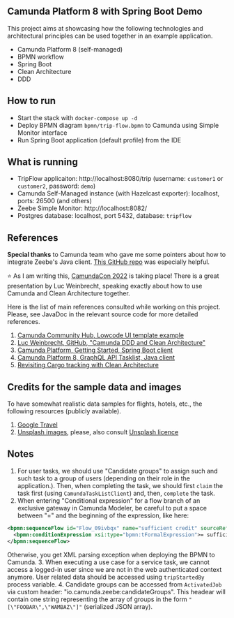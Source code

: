 Camunda Platform 8 with Spring Boot Demo
---

This project aims at showcasing how the following technologies and architectural principles can be used together in
an example application.

- Camunda Platform 8 (self-managed)
- BPMN workflow
- Spring Boot
- Clean Architecture
- DDD

## How to run

- Start the stack with `docker-compose up -d`
- Deploy BPMN diagram `bpmn/trip-flow.bpmn` to Camunda using Simple Monitor interface
- Run Spring Boot application (default profile) from the IDE

## What is running

- TripFlow applicaiton: http://localhost:8080/trip (username: `customer1` or `customer2`, password: `demo`)
- Camunda Self-Managed instance (with Hazelcast exporter): localhost, ports: 26500 (and others)
- Zeebe Simple Monitor: http://localhost:8082/
- Postgres database: localhost, port 5432, database: `tripflow`

## References

**Special thanks** to Camunda team who gave me some pointers about how to integrate Zeebe's Java client. [This GitHub
repo](https://github.com/camunda-community-hub/camunda-8-lowcode-ui-template) was especially helpful.

:star: As I am writing this, [CamundaCon 2022](https://www.camundacon.com/) is taking place! There is a great
presentation by Luc Weinbrecht, speaking exactly about how to use Camunda and Clean Architecture together.

Here is the list of main references consulted while working on this project. Please, see JavaDoc in the relevant source
code for more detailed references.

1. [Camunda Community Hub, Lowcode UI template example](https://github.com/camunda-community-hub/camunda-8-lowcode-ui-template)
2. [Luc Weinbrecht, GitHub, "Camunda DDD and Clean Architecture"](https://github.com/lwluc/camunda-ddd-and-clean-architecture)
2. [Camunda Platform, Getting Started, Spring Boot client](https://github.com/camunda/camunda-platform-get-started/blob/main/spring/src/main/java/io/camunda/getstarted/ProcessApplication.java)
3. [Camunda Platform 8, GraphQL API Tasklist, Java client](https://github.com/camunda-community-hub/camunda-tasklist-client-java)
4. [Revisiting Cargo tracking with Clean Architecture](https://github.com/gushakov/cargo-clean)

## Credits for the sample data and images

To have somewhat realistic data samples for flights, hotels, etc., the following resources (publicly available).

1. [Google Travel](https://www.google.com/travel)
2. [Unsplash images](https://unsplash.com/), please, also consult [Unsplash licence](https://unsplash.com/license)

## Notes

1. For user tasks, we should use "Candidate groups" to assign such and such task to a group of users (depending on their
role in the application.). Then, when completing the task, we should first `claim` the task first (using `CamundaTaskListClient`)
and, then, `complete` the task.
2. When entering "Conditional expression" for a flow branch of an exclusive gateway in Camunda Modeler, be careful to put 
a space between "=" and the beginning of the expression, like here: 
```xml
<bpmn:sequenceFlow id="Flow_09ivbqx" name="sufficient credit" sourceRef="Gateway_0svoha3" targetRef="Activity_0lzh8es">
  <bpmn:conditionExpression xsi:type="bpmn:tFormalExpression">= sufficientCredit</bpmn:conditionExpression>
</bpmn:sequenceFlow>
```
Otherwise, you get XML parsing exception when deploying the BPMN to Camunda.
3. When executing a use case for a service task, we cannot access a logged-in user since we are not in the
web authenticated context anymore. User related data should be accessed using `tripStartedBy` process variable.
4. Candidate groups can be accessed from `ActivatedJob` via custom header: "io.camunda.zeebe:candidateGroups". This headear
will contain one string representing the array of groups in the form `"[\"FOOBAR\",\"WAMBAZ\"]"` (serialized JSON array).